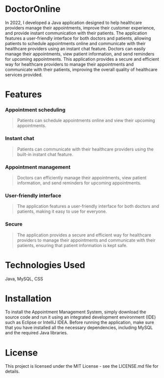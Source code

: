 # DoctorOnline
In 2022, I developed a Java application designed to help healthcare providers manage their appointments, improve their customer experience, and provide instant communication with their patients. The application features a user-friendly interface for both doctors and patients, allowing patients to schedule appointments online and communicate with their healthcare providers using an instant chat feature. Doctors can easily manage their appointments, view patient information, and send reminders for upcoming appointments. This application provides a secure and efficient way for healthcare providers to manage their appointments and communicate with their patients, improving the overall quality of healthcare services provided.

# Features
### Appointment scheduling
>Patients can schedule appointments online and view their upcoming appointments.
### Instant chat
>Patients can communicate with their healthcare providers using the built-in instant chat feature.
### Appointment management 
>Doctors can efficiently manage their appointments, view patient information, and send reminders for upcoming appointments.
### User-friendly interface
>The application features a user-friendly interface for both doctors and patients, making it easy to use for everyone.
### Secure
>The application provides a secure and efficient way for healthcare providers to manage their appointments and communicate with their patients, ensuring that patient information is kept safe.

# Technologies Used
Java,
MySQL,
CSS

# Installation
To install the Appointment Management System, simply download the source code and run it using an integrated development environment (IDE) such as Eclipse or IntelliJ IDEA. Before running the application, make sure that you have installed all the necessary dependencies, including MySQL and the required Java libraries.

# License
This project is licensed under the MIT License - see the LICENSE.md file for details.
